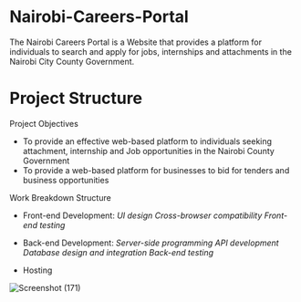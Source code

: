# Nairobi-Careers-Portal
The Nairobi Careers Portal is a Website that provides a platform for individuals to search and apply for jobs, internships and attachments in the Nairobi City County Government.

# Project Structure
Project Objectives
- To provide an effective web-based platform to individuals seeking attachment, internship and Job opportunities in the Nairobi County Government
- To provide a web-based platform for businesses to bid for tenders and business opportunities

Work Breakdown Structure
- Front-end Development: 
_UI design_
_Cross-browser compatibility_
_Front-end testing_

- Back-end Development: 
_Server-side programming_
_API development_
_Database design and integration_
_Back-end testing_
- Hosting



![Screenshot (171)](https://github.com/IsaacBradley/Nairobi-Careers-Portal/assets/86302851/dcd463e2-cdad-461f-81fb-6eab97d4c6be)

